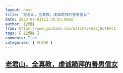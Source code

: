 ```yaml
---
layout: post
title: "老君山，全真教，虔诚跪拜的善男信女"
date: 2023-08-01T12:30:03.000Z
author: 石炳鋒
from: https://www.youtube.com/watch?v=522jNoTEFcI
tags: [ 石炳锋 ]
comments: True
categories: [ 石炳锋 ]
---
```

<!--1690893003000-->
[老君山，全真教，虔诚跪拜的善男信女](https://www.youtube.com/watch?v=522jNoTEFcI)
------

<div>

</div>
